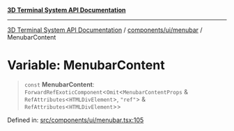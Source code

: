 [**3D Terminal System API Documentation**](../../../../README.md)

***

[3D Terminal System API Documentation](../../../../README.md) / [components/ui/menubar](../README.md) / MenubarContent

# Variable: MenubarContent

> `const` **MenubarContent**: `ForwardRefExoticComponent`\<`Omit`\<`MenubarContentProps` & `RefAttributes`\<`HTMLDivElement`\>, `"ref"`\> & `RefAttributes`\<`HTMLDivElement`\>\>

Defined in: [src/components/ui/menubar.tsx:105](https://github.com/Dicommunitas/ThreeJS_Terminal_3D/blob/6861c3fedb296b50971bbc544df59a09f35d0238/src/components/ui/menubar.tsx#L105)
